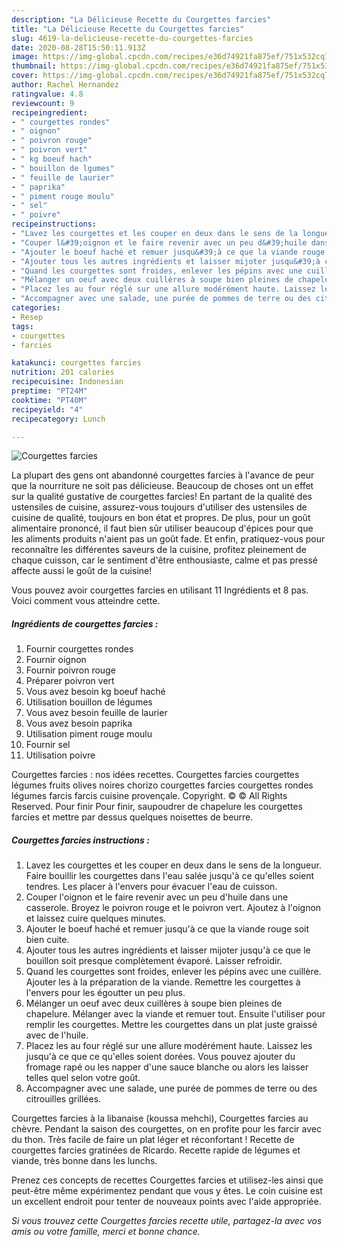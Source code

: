 ```yaml
---
description: "La Délicieuse Recette du Courgettes farcies"
title: "La Délicieuse Recette du Courgettes farcies"
slug: 4619-la-delicieuse-recette-du-courgettes-farcies
date: 2020-08-28T15:50:11.913Z
image: https://img-global.cpcdn.com/recipes/e36d74921fa875ef/751x532cq70/courgettes-farcies-photo-principale-de-la-recette.jpg
thumbnail: https://img-global.cpcdn.com/recipes/e36d74921fa875ef/751x532cq70/courgettes-farcies-photo-principale-de-la-recette.jpg
cover: https://img-global.cpcdn.com/recipes/e36d74921fa875ef/751x532cq70/courgettes-farcies-photo-principale-de-la-recette.jpg
author: Rachel Hernandez
ratingvalue: 4.8
reviewcount: 9
recipeingredient:
- " courgettes rondes"
- " oignon"
- " poivron rouge"
- " poivron vert"
- " kg boeuf hach"
- " bouillon de lgumes"
- " feuille de laurier"
- " paprika"
- " piment rouge moulu"
- " sel"
- " poivre"
recipeinstructions:
- "Lavez les courgettes et les couper en deux dans le sens de la longueur. Faire bouillir les courgettes dans l&#39;eau salée jusqu&#39;à ce qu&#39;elles soient tendres. Les placer à l&#39;envers pour évacuer l&#39;eau de cuisson."
- "Couper l&#39;oignon et le faire revenir avec un peu d&#39;huile dans une casserole. Broyez le poivron rouge et le poivron vert. Ajoutez à l&#39;oignon et laissez cuire quelques minutes."
- "Ajouter le boeuf haché et remuer jusqu&#39;à ce que la viande rouge soit bien cuite."
- "Ajouter tous les autres ingrédients et laisser mijoter jusqu&#39;à ce que le bouillon soit presque complètement évaporé. Laisser refroidir."
- "Quand les courgettes sont froides, enlever les pépins avec une cuillère. Ajouter les à la préparation de la viande. Remettre les courgettes à l&#39;envers pour les égoutter un peu plus."
- "Mélanger un oeuf avec deux cuillères à soupe bien pleines de chapelure. Mélanger avec la viande et remuer tout. Ensuite l&#39;utiliser pour remplir les courgettes. Mettre les courgettes dans un plat juste graissé avec de l&#39;huile."
- "Placez les au four réglé sur une allure modérément haute. Laissez les jusqu&#39;à ce que ce qu&#39;elles soient dorées. Vous pouvez ajouter du fromage rapé ou les napper d&#39;une sauce blanche ou alors les laisser telles quel selon votre goût."
- "Accompagner avec une salade, une purée de pommes de terre ou des citrouilles grillées."
categories:
- Resep
tags:
- courgettes
- farcies

katakunci: courgettes farcies 
nutrition: 201 calories
recipecuisine: Indonesian
preptime: "PT24M"
cooktime: "PT40M"
recipeyield: "4"
recipecategory: Lunch

---
```



![Courgettes farcies](https://img-global.cpcdn.com/recipes/e36d74921fa875ef/751x532cq70/courgettes-farcies-photo-principale-de-la-recette.jpg)

La plupart des gens ont abandonné courgettes farcies à l'avance de peur que la nourriture ne soit pas délicieuse. Beaucoup de choses ont un effet sur la qualité gustative de courgettes farcies! En partant de la qualité des ustensiles de cuisine, assurez-vous toujours d'utiliser des ustensiles de cuisine de qualité, toujours en bon état et propres. De plus, pour un goût alimentaire prononcé, il faut bien sûr utiliser beaucoup d'épices pour que les aliments produits n'aient pas un goût fade. Et enfin, pratiquez-vous pour reconnaître les différentes saveurs de la cuisine, profitez pleinement de chaque cuisson, car le sentiment d'être enthousiaste, calme et pas pressé affecte aussi le goût de la cuisine!

<!--inarticleads1-->

Vous pouvez avoir courgettes farcies en utilisant 11 Ingrédients et 8 pas. Voici comment vous atteindre cette.

##### Ingrédients de courgettes farcies :

1. Fournir  courgettes rondes
1. Fournir  oignon
1. Fournir  poivron rouge
1. Préparer  poivron vert
1. Vous avez besoin  kg boeuf haché
1. Utilisation  bouillon de légumes
1. Vous avez besoin  feuille de laurier
1. Vous avez besoin  paprika
1. Utilisation  piment rouge moulu
1. Fournir  sel
1. Utilisation  poivre


Courgettes farcies : nos idées recettes. Courgettes farcies courgettes légumes fruits olives noires chorizo courgettes farcies courgettes rondes légumes farcis farcis cuisine provençale. Copyright. © © All Rights Reserved. Pour finir Pour finir, saupoudrer de chapelure les courgettes farcies et mettre par dessus quelques noisettes de beurre. 

<!--inarticleads2-->

##### Courgettes farcies instructions :

1. Lavez les courgettes et les couper en deux dans le sens de la longueur. Faire bouillir les courgettes dans l&#39;eau salée jusqu&#39;à ce qu&#39;elles soient tendres. Les placer à l&#39;envers pour évacuer l&#39;eau de cuisson.
1. Couper l&#39;oignon et le faire revenir avec un peu d&#39;huile dans une casserole. Broyez le poivron rouge et le poivron vert. Ajoutez à l&#39;oignon et laissez cuire quelques minutes.
1. Ajouter le boeuf haché et remuer jusqu&#39;à ce que la viande rouge soit bien cuite.
1. Ajouter tous les autres ingrédients et laisser mijoter jusqu&#39;à ce que le bouillon soit presque complètement évaporé. Laisser refroidir.
1. Quand les courgettes sont froides, enlever les pépins avec une cuillère. Ajouter les à la préparation de la viande. Remettre les courgettes à l&#39;envers pour les égoutter un peu plus.
1. Mélanger un oeuf avec deux cuillères à soupe bien pleines de chapelure. Mélanger avec la viande et remuer tout. Ensuite l&#39;utiliser pour remplir les courgettes. Mettre les courgettes dans un plat juste graissé avec de l&#39;huile.
1. Placez les au four réglé sur une allure modérément haute. Laissez les jusqu&#39;à ce que ce qu&#39;elles soient dorées. Vous pouvez ajouter du fromage rapé ou les napper d&#39;une sauce blanche ou alors les laisser telles quel selon votre goût.
1. Accompagner avec une salade, une purée de pommes de terre ou des citrouilles grillées.


Courgettes farcies à la libanaise (koussa mehchi), Courgettes farcies au chèvre. Pendant la saison des courgettes, on en profite pour les farcir avec du thon. Très facile de faire un plat léger et réconfortant ! Recette de courgettes farcies gratinées de Ricardo. Recette rapide de légumes et viande, très bonne dans les lunchs. 

<!--inarticleads1-->

<p>
Prenez ces concepts de recettes Courgettes farcies et utilisez-les ainsi que peut-être même expérimentez pendant que vous y êtes. Le coin cuisine est un excellent endroit pour tenter de nouveaux points avec l'aide appropriée.
</p>

<p>
<i>Si vous trouvez cette Courgettes farcies recette utile, partagez-la avec vos amis ou votre famille, merci et bonne chance.</i>
</p>
